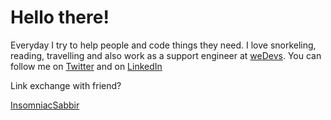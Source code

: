 <h1>Hello there!</h1>

<div>
  <p>
Everyday I try to help people and code things they need. I love snorkeling, reading, travelling and also work as a support engineer at <a href = "https://wedevs.com">weDevs</a>. You can follow me on <a href = "https://twitter.com/mushritshabnam" target = "_blank">Twitter</a> and on <a href = "https://www.linkedin.com/in/mushrit-shabnam/" target = "_blank">LinkedIn</a>
  
 
Link exchange with friend? 

  </p>
 <div style = "border-style: 1px solid black;">
  <a href = "https://github.com/insomniacSabbir">InsomniacSabbir</a>
  </div>

</div>
